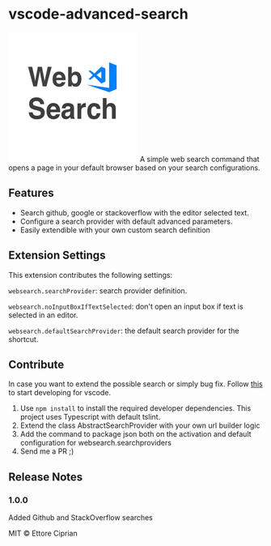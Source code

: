 # vscode-advanced-search

![Icon](./icons/icon.png)
A simple web search command that opens a page in your default browser based on your search configurations.

## Features

- Search github, google or stackoverflow with the editor selected text.
- Configure a search provider with default advanced parameters.
- Easily extendible with your own custom search definition

## Extension Settings

This extension contributes the following settings:

`websearch.searchProvider`: search provider definition.

`websearch.noInputBoxIfTextSelected`: don't open an input box if text is selected in an editor.

`websearch.defaultSearchProvider`: the default search provider for the shortcut.

## Contribute

In case you want to extend the possible search or simply bug fix. Follow [this](vsc-extension-quickstart.md) to start developing for vscode.

1. Use `npm install` to install the required developer dependencies. This project uses Typescript with default tslint.
2. Extend the class AbstractSearchProvider with your own url builder logic
3. Add the command to package json both on the activation and default configuration for websearch.searchproviders
4. Send me a PR ;)

## Release Notes

### 1.0.0

Added Github and StackOverflow searches


MIT © Ettore Ciprian